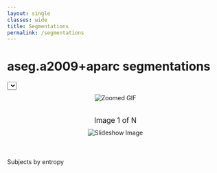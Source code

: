 ```yaml
---
layout: single
classes: wide
title: Segmentations
permalink: /segmentations
---
```


# aseg.a2009+aparc segmentations

<div id="gifContainer">
    <select id="gifDropdown" onchange="changeGIF(this.value)">
      <!-- GIF options will be populated here -->
    </select>
    <br>
    <div id="pathDebug" style="color: green; margin: 10px 0; font-size: 0.8em; display: none;">
      Current path configuration: <span id="pathConfig">Loading...</span>
    </div>
    <div id="zoomedGifContainer" onclick="toggleFullScreen()">
      <img id="displayedGif" src="" alt="Zoomed GIF" style="max-width: 100%; max-height: 100%;">
    </div>    
</div>
<br>
<div id="slideshowContainer">
  <div id="indexContainer">
    <p id="pngIndex">Image 1 of N</p>
  </div>
  <img id="slideshowImage" src="" alt="Slideshow Image" style="max-width: 100%; max-height: 100%;">
</div>
<br>
<div id="gifChartContainer">
  <p>Subjects by entropy</p>
  <div id="gifChart"><div>
</div>

<!-- <br>
<div id="plotlyFrame">
<iframe src="volume_sig.html" style="width:100%; height:500px;"></iframe>
<div> -->

<style>
#gifList li {
  cursor: pointer;
  list-style-type: none;
  padding: 10px;
  background-color: #f4f4f4;
  margin-bottom: 5px;
}

#gifList li:hover {
  background-color: #ddd;
}


#zoomedGif:hover, #slideshowImage:hover {
  transform: scale(1.25);
}


#gifSelector {
  padding: 5px;
  margin: 10px 0;
  width: 200px;
}

#zoomedGifContainer{
  display: flex;
  justify-content: center;
  align-items: center;
  cursor: pointer;
}

#zoomedGifContainer.fullscreen {
  transform: scale(1.5);
}

#slideshowContainer {
  text-align: center;
  margin-bottom: 20px;
}

#displayedGif, #slideshowImage {
  transition: transform 0.25s ease;
}

#displayedGif.fullscreen {
  transform: scale(1.25);
}


#gifDropdown, #pngDropdown {
  margin-bottom: 10px;
}

#pngIndex {
  font-size: 1.2em;
  margin-bottom: 10px;
}

/* Adding debug button styles */
#debugToggle {
  padding: 5px 10px;
  background-color: #f0f0f0;
  border: 1px solid #ccc;
  border-radius: 3px;
  cursor: pointer;
  margin-left: 10px;
  font-size: 0.8em;
}

#debugToggle:hover {
  background-color: #e0e0e0;
}
</style>

<script>
// Append a debug button to toggle path debugging information
document.addEventListener('DOMContentLoaded', function() {
  const container = document.getElementById('gifContainer');
  const debugBtn = document.createElement('button');
  debugBtn.id = 'debugToggle';
  debugBtn.innerText = 'Debug Paths';
  debugBtn.onclick = function() {
    const pathDebug = document.getElementById('pathDebug');
    pathDebug.style.display = pathDebug.style.display === 'none' ? 'block' : 'none';
    
    if (pathDebug.style.display === 'block') {
      // Update the path configuration display
      document.getElementById('pathConfig').innerText = 
        `Base: ${CONFIG.baseDir}, GIFs: ${CONFIG.gifsDir}, PNGs: ${CONFIG.pngsDir}`;
    }
  };
  
  // Insert after the dropdown
  const dropdown = document.getElementById('gifDropdown');
  dropdown.parentNode.insertBefore(debugBtn, dropdown.nextSibling);
});
</script>